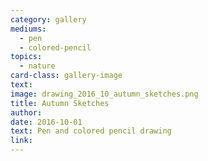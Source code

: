 ```yaml
---
category: gallery
mediums:
  - pen
  - colored-pencil
topics:
  - nature
card-class: gallery-image
text:
image: drawing_2016_10_autumn_sketches.png
title: Autumn Sketches
author:
date: 2016-10-01
text: Pen and colored pencil drawing
link:
---
```

